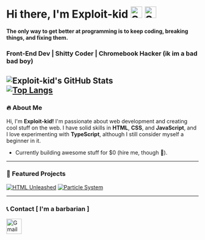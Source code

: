 # Hi there, I'm Exploit-kid  <img src="https://cdn3.emoji.gg/emojis/1855-shocked.png" alt="Shocked Emoji" width="30"> <img src="https://i.imghippo.com/files/rJl7263gK.png" alt="Shocked Emoji" width="30"> 
**The only way to get better at programming is to keep coding, breaking things, and fixing them.**

### Front-End Dev | Shitty Coder | Chromebook Hacker (ik im a bad bad boy)

![Exploit-kid's GitHub Stats](https://github-readme-stats.vercel.app/api?username=exploit-kid&show_icons=true&theme=radical&icon_color=ff6347&title_color=ff4500)  
[![Top Langs](https://github-readme-stats.vercel.app/api/top-langs/?username=exploit-kid&layout=compact&theme=radical&langs_count=6&card_width=300&cache_seconds=55)
](https://github-readme-stats.vercel.app/api/top-langs/?username=exploit-kid&layout=compact&theme=radical&langs_count=6&card_width=300&cache_seconds=1&t=1691234567890
)
---

### 🔥 About Me  
Hi, I'm **Exploit-kid!** I'm passionate about web development and creating cool stuff on the web. I have solid skills in **HTML**, **CSS**, and **JavaScript**, and I love experimenting with **TypeScript**, although I still consider myself a beginner in it.  
- Currently building awesome stuff for $0 (hire me, though 👀).

---

### 🚀 Featured Projects  
[![HTML Unleashed](https://github-readme-stats.vercel.app/api/pin/?username=exploit-kid&repo=HTML-unleashed&theme=radical&icon_color=8a2be2)](https://github.com/exploit-kid/HTML-unleashed) [![Particle System](https://github-readme-stats.vercel.app/api/pin/?username=exploit-kid&repo=particle-system&theme=radical&icon_color=8a2be2)](https://github.com/exploit-kid/particle-system)


---
### 📞 Contact [ I'm a barbarian ]

<a href="mailto:exploitkid@proton.me">
  <img src="https://static.vecteezy.com/system/resources/previews/016/716/465/non_2x/gmail-icon-free-png.png" alt="Gmail Icon" width="40" height="40" />
</a>

